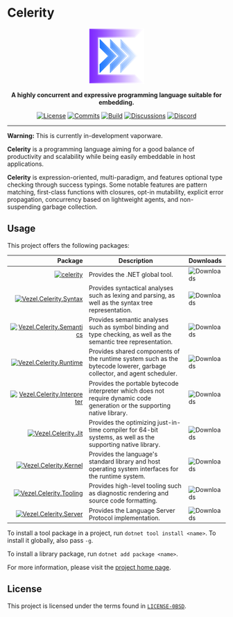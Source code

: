 # Celerity

<div align="center">
    <img src="celerity.svg"
         width="128" />
</div>

<p align="center">
    <strong>
        A highly concurrent and expressive programming language suitable for
        embedding.
    </strong>
</p>

<div align="center">

[![License](https://img.shields.io/github/license/vezel-dev/celerity?color=brown)](LICENSE-0BSD)
[![Commits](https://img.shields.io/github/commit-activity/m/vezel-dev/celerity/master?label=commits&color=slateblue)](https://github.com/vezel-dev/celerity/commits/master)
[![Build](https://img.shields.io/github/actions/workflow/status/vezel-dev/celerity/build.yml?branch=master)](https://github.com/vezel-dev/celerity/actions/workflows/build.yml)
[![Discussions](https://img.shields.io/github/discussions/vezel-dev/celerity?color=teal)](https://github.com/vezel-dev/celerity/discussions)
[![Discord](https://img.shields.io/discord/960716713136095232?color=peru&label=discord)](https://discord.gg/uD8maMVVFX)

</div>

---

**Warning:** This is currently in-development vaporware.

**Celerity** is a programming language aiming for a good balance of
productivity and scalability while being easily embeddable in host applications.

**Celerity** is expression-oriented, multi-paradigm, and features optional type
checking through success typings. Some notable features are pattern matching,
first-class functions with closures, opt-in mutability, explicit error
propagation, concurrency based on lightweight agents, and non-suspending garbage
collection.

## Usage

This project offers the following packages:

| Package | Description | Downloads |
| -: | - | :- |
| [![celerity][cli-img]][cli-pkg] | Provides the .NET global tool. | ![Downloads][cli-dls] |
| [![Vezel.Celerity.Syntax][syntax-img]][syntax-pkg] | Provides syntactical analyses such as lexing and parsing, as well as the syntax tree representation. | ![Downloads][syntax-dls] |
| [![Vezel.Celerity.Semantics][semantics-img]][semantics-pkg] | Provides semantic analyses such as symbol binding and type checking, as well as the semantic tree representation. | ![Downloads][semantics-dls] |
| [![Vezel.Celerity.Runtime][runtime-img]][runtime-pkg] | Provides shared components of the runtime system such as the bytecode lowerer, garbage collector, and agent scheduler. | ![Downloads][runtime-dls] |
| [![Vezel.Celerity.Interpreter][interpreter-img]][interpreter-pkg] | Provides the portable bytecode interpreter which does not require dynamic code generation or the supporting native library. | ![Downloads][interpreter-dls] |
| [![Vezel.Celerity.Jit][jit-img]][jit-pkg] | Provides the optimizing just-in-time compiler for 64-bit systems, as well as the supporting native library. | ![Downloads][jit-dls] |
| [![Vezel.Celerity.Kernel][kernel-img]][kernel-pkg] | Provides the language's standard library and host operating system interfaces for the runtime system. | ![Downloads][kernel-dls] |
| [![Vezel.Celerity.Tooling][tooling-img]][tooling-pkg] | Provides high-level tooling such as diagnostic rendering and source code formatting. | ![Downloads][tooling-dls] |
| [![Vezel.Celerity.Server][server-img]][server-pkg] | Provides the Language Server Protocol implementation. | ![Downloads][server-dls] |

[cli-pkg]: https://www.nuget.org/packages/celerity
[syntax-pkg]: https://www.nuget.org/packages/Vezel.Celerity.Syntax
[semantics-pkg]: https://www.nuget.org/packages/Vezel.Celerity.Semantics
[runtime-pkg]: https://www.nuget.org/packages/Vezel.Celerity.Runtime
[interpreter-pkg]: https://www.nuget.org/packages/Vezel.Celerity.Interpreter
[jit-pkg]: https://www.nuget.org/packages/Vezel.Celerity.Jit
[kernel-pkg]: https://www.nuget.org/packages/Vezel.Celerity.Kernel
[tooling-pkg]: https://www.nuget.org/packages/Vezel.Celerity.Tooling
[server-pkg]: https://www.nuget.org/packages/Vezel.Celerity.Server

[cli-img]: https://img.shields.io/nuget/v/celerity?label=celerity
[syntax-img]: https://img.shields.io/nuget/v/Vezel.Celerity.Syntax?label=Vezel.Celerity.Syntax
[semantics-img]: https://img.shields.io/nuget/v/Vezel.Celerity.Semantics?label=Vezel.Celerity.Semantics
[runtime-img]: https://img.shields.io/nuget/v/Vezel.Celerity.Runtime?label=Vezel.Celerity.Runtime
[interpreter-img]: https://img.shields.io/nuget/v/Vezel.Celerity.Interpreter?label=Vezel.Celerity.Interpreter
[jit-img]: https://img.shields.io/nuget/v/Vezel.Celerity.Jit?label=Vezel.Celerity.Jit
[kernel-img]: https://img.shields.io/nuget/v/Vezel.Celerity.Kernel?label=Vezel.Celerity.Kernel
[tooling-img]: https://img.shields.io/nuget/v/Vezel.Celerity.Tooling?label=Vezel.Celerity.Tooling
[server-img]: https://img.shields.io/nuget/v/Vezel.Celerity.Server?label=Vezel.Celerity.Server

[cli-dls]: https://img.shields.io/nuget/dt/celerity?label=
[syntax-dls]: https://img.shields.io/nuget/dt/Vezel.Celerity.Syntax?label=
[semantics-dls]: https://img.shields.io/nuget/dt/Vezel.Celerity.Semantics?label=
[runtime-dls]: https://img.shields.io/nuget/dt/Vezel.Celerity.Runtime?label=
[interpreter-dls]: https://img.shields.io/nuget/dt/Vezel.Celerity.Interpreter?label=
[jit-dls]: https://img.shields.io/nuget/dt/Vezel.Celerity.Jit?label=
[kernel-dls]: https://img.shields.io/nuget/dt/Vezel.Celerity.Kernel?label=
[tooling-dls]: https://img.shields.io/nuget/dt/Vezel.Celerity.Tooling?label=
[server-dls]: https://img.shields.io/nuget/dt/Vezel.Celerity.Server?label=

To install a tool package in a project, run `dotnet tool install <name>`. To
install it globally, also pass `-g`.

To install a library package, run `dotnet add package <name>`.

For more information, please visit the
[project home page](https://docs.vezel.dev/celerity).

## License

This project is licensed under the terms found in
[`LICENSE-0BSD`](LICENSE-0BSD).
